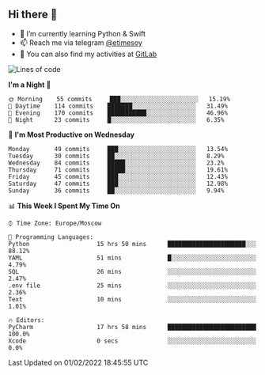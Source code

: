 ## Hi there 👋
- 🌱 I’m currently learning Python & Swift
- 📫 Reach me via telegram [@etimesoy](https://t.me/etimesoy/)
- 🦊 You can also find my activities at [GitLab](https://gitlab.com/etimesoy)

<!--START_SECTION:waka-->
![Lines of code](https://img.shields.io/badge/From%20Hello%20World%20I%27ve%20Written-182%20Thousand%20lines%20of%20code-blue)

**I'm a Night 🦉** 

```text
🌞 Morning    55 commits     ███░░░░░░░░░░░░░░░░░░░░░░   15.19% 
🌆 Daytime    114 commits    ███████░░░░░░░░░░░░░░░░░░   31.49% 
🌃 Evening    170 commits    ███████████░░░░░░░░░░░░░░   46.96% 
🌙 Night      23 commits     █░░░░░░░░░░░░░░░░░░░░░░░░   6.35%

```
📅 **I'm Most Productive on Wednesday** 

```text
Monday       49 commits     ███░░░░░░░░░░░░░░░░░░░░░░   13.54% 
Tuesday      30 commits     ██░░░░░░░░░░░░░░░░░░░░░░░   8.29% 
Wednesday    84 commits     █████░░░░░░░░░░░░░░░░░░░░   23.2% 
Thursday     71 commits     █████░░░░░░░░░░░░░░░░░░░░   19.61% 
Friday       45 commits     ███░░░░░░░░░░░░░░░░░░░░░░   12.43% 
Saturday     47 commits     ███░░░░░░░░░░░░░░░░░░░░░░   12.98% 
Sunday       36 commits     ██░░░░░░░░░░░░░░░░░░░░░░░   9.94%

```


📊 **This Week I Spent My Time On** 

```text
⌚︎ Time Zone: Europe/Moscow

💬 Programming Languages: 
Python                   15 hrs 50 mins      ██████████████████████░░░   88.12% 
YAML                     51 mins             █░░░░░░░░░░░░░░░░░░░░░░░░   4.79% 
SQL                      26 mins             ░░░░░░░░░░░░░░░░░░░░░░░░░   2.47% 
.env file                25 mins             ░░░░░░░░░░░░░░░░░░░░░░░░░   2.36% 
Text                     10 mins             ░░░░░░░░░░░░░░░░░░░░░░░░░   1.01%

🔥 Editors: 
PyCharm                  17 hrs 58 mins      █████████████████████████   100.0% 
Xcode                    0 secs              ░░░░░░░░░░░░░░░░░░░░░░░░░   0.0%

```


 Last Updated on 01/02/2022 18:45:55 UTC
<!--END_SECTION:waka-->
